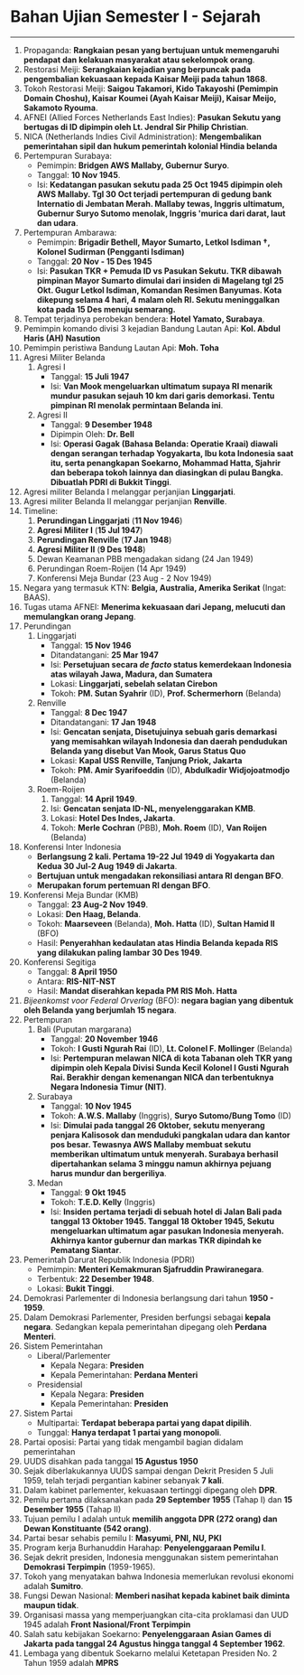 # Bahan Ujian Semester I - Sejarah
---

1. Propaganda: **Rangkaian pesan yang bertujuan untuk memengaruhi pendapat dan kelakuan masyarakat atau sekelompok orang**.
2. Restorasi Meiji: **Serangkaian kejadian yang berpuncak pada pengembalian kekuasaan kepada Kaisar Meiji pada tahun 1868**.
3. Tokoh Restorasi Meiji: **Saigou Takamori, Kido Takayoshi (Pemimpin Domain Choshu), Kaisar Koumei (Ayah Kaisar Meiji), Kaisar Meijo, Sakamoto Ryouma**.
4. AFNEI (Allied Forces Netherlands East Indies): **Pasukan Sekutu yang bertugas di ID dipimpin oleh Lt. Jendral Sir Philip Christian**.
5. NICA (Netherlands Indies Civil Administration): **Mengembalikan pemerintahan sipil dan hukum pemerintah kolonial Hindia belanda**
6. Pertempuran Surabaya:
    - Pemimpin: **Bridgen AWS Mallaby, Gubernur Suryo**.
    - Tanggal: **10 Nov 1945**.
    - Isi: **Kedatangan pasukan sekutu pada 25 Oct 1945 dipimpin oleh AWS Mallaby. Tgl 30 Oct terjadi pertempuran di gedung bank Internatio di Jembatan Merah. Mallaby tewas, Inggris ultimatum, Gubernur Suryo Sutomo menolak, Inggris 'murica dari darat, laut dan udara**.
7. Pertempuran Ambarawa:
    - Pemimpin: **Brigadir Bethell, Mayor Sumarto, Letkol Isdiman †, Kolonel Sudirman (Pengganti Isdiman)** 
    - Tanggal: **20 Nov - 15 Des 1945**
    - Isi: **Pasukan TKR + Pemuda ID vs Pasukan Sekutu. TKR dibawah pimpinan Mayor Sumarto dimulai dari insiden di Magelang tgl 25 Okt. Gugur Letkol Isdiman, Komandan Resimen Banyumas. Kota dikepung selama 4 hari, 4 malam oleh RI. Sekutu meninggalkan kota pada 15 Des menuju semarang.**
8. Tempat terjadinya perobekan bendera: **Hotel Yamato, Surabaya**.
9. Pemimpin komando divisi 3 kejadian Bandung Lautan Api: **Kol. Abdul Haris (AH) Nasution**
10. Pemimpin peristiwa Bandung Lautan Api: **Moh. Toha**
11. Agresi Militer Belanda
    1.  Agresi I
        - Tanggal: **15 Juli 1947**
        - Isi: **Van Mook mengeluarkan ultimatum supaya RI menarik mundur pasukan sejauh 10 km dari garis demorkasi. Tentu pimpinan RI menolak permintaan Belanda ini**.
    2. Agresi II
        - Tanggal: **9 Desember 1948**
        - Dipimpin Oleh: **Dr. Bell**
        - Isi: **Operasi Gagak (Bahasa Belanda: Operatie Kraai) diawali dengan serangan terhadap Yogyakarta, Ibu kota Indonesia saat itu, serta penangkapan Soekarno, Mohammad Hatta, Sjahrir dan beberapa tokoh lainnya dan diasingkan di pulau Bangka. Dibuatlah PDRI di Bukkit Tinggi**.
12. Agresi militer Belanda I melanggar perjanjian **Linggarjati**.
13. Agresi militer Belanda II melanggar perjanjian **Renville**.
14. Timeline:
    1.  **Perundingan Linggarjati** (**11 Nov 1946**)
    2.  **Agresi Militer I** (**15 Jul 1947**)
    3.  **Perundingan Renville** (**17 Jan 1948**)
    4.  **Agresi Militer II** (**9 Des 1948**)
    5.  Dewan Keamanan PBB mengadakan sidang (24 Jan 1949)
    6.  Perundingan Roem-Roijen (14 Apr 1949)
    7.  Konferensi Meja Bundar (23 Aug - 2 Nov 1949)
15. Negara yang termasuk KTN: **Belgia, Australia, Amerika Serikat** (Ingat: BAAS).
16. Tugas utama AFNEI: **Menerima kekuasaan dari Jepang, melucuti dan memulangkan orang Jepang**.
17. Perundingan
    1. Linggarjati
       - Tanggal: **15 Nov 1946**
       - Ditandatangani: **25 Mar 1947**
       - Isi: **Persetujuan secara *de facto* status kemerdekaan Indonesia atas wilayah Jawa, Madura, dan Sumatera**
       - Lokasi: **Linggarjati, sebelah selatan Cirebon**
       - Tokoh: **PM. Sutan Syahrir** (ID), **Prof. Schermerhorn** (Belanda)
    2. Renville
       - Tanggal: **8 Dec 1947**
       - Ditandatangani: **17 Jan 1948**
       - Isi: **Gencatan senjata, Disetujuinya sebuah garis demarkasi yang memisahkan wilayah Indonesia dan daerah pendudukan Belanda yang disebut Van Mook, Garus Status Quo**
       - Lokasi: **Kapal USS Renville, Tanjung Priok, Jakarta**
       - Tokoh: **PM. Amir Syarifoeddin** (ID), **Abdulkadir Widjojoatmodjo** (Belanda)
    3. Roem-Roijen
       1. Tanggal: **14 April 1949**.
       2. Isi: **Gencatan senjata ID-NL, menyelenggarakan KMB**.
       3. Lokasi: **Hotel Des Indes, Jakarta**.
       4. Tokoh: **Merle Cochran** (PBB), **Moh. Roem** (ID), **Van Roijen** (Belanda)
18. Konferensi Inter Indonesia
    - **Berlangsung 2 kali. Pertama 19-22 Jul 1949 di Yogyakarta dan Kedua 30 Jul-2 Aug 1949 di Jakarta**.
    - **Bertujuan untuk mengadakan rekonsiliasi antara RI dengan BFO**.
    - **Merupakan forum pertemuan RI dengan BFO**.
19. Konferensi Meja Bundar (KMB)
    - Tanggal: **23 Aug-2 Nov 1949**.
    - Lokasi: **Den Haag, Belanda**.
    - Tokoh: **Maarseveen** (Belanda), **Moh. Hatta** (ID), **Sultan Hamid II** (BFO)
    - Hasil: **Penyerahhan kedaulatan atas Hindia Belanda kepada RIS yang dilakukan paling lambar 30 Des 1949**.
20. Konferensi Segitiga
    - Tanggal: **8 April 1950**
    - Antara: **RIS-NIT-NST**
    - Hasil: **Mandat diserahkan kepada PM RIS Moh. Hatta**
20. *Bijeenkomst voor Federal Orverlag* (BFO): **negara bagian yang dibentuk oleh Belanda yang berjumlah 15 negara**.
21. Pertempuran
    1.  Bali (Puputan margarana)
        - Tanggal: **20 November 1946**
        - Tokoh: **I Gusti Ngurah Rai** (ID), **Lt. Colonel F. Mollinger** (Belanda)
        - Isi: **Pertempuran melawan NICA di kota Tabanan oleh TKR yang dipimpin oleh Kepala Divisi Sunda Kecil Kolonel I Gusti Ngurah Rai. Berakhir dengan kemenangan NICA dan terbentuknya Negara Indonesia Timur (NIT)**.
    2. Surabaya 
       - Tanggal: **10 Nov 1945**
       - Tokoh: **A.W.S. Mallaby** (Inggris), **Suryo Sutomo/Bung Tomo** (ID)
       - Isi: **Dimulai pada tanggal 26 Oktober, sekutu menyerang penjara Kalisosok dan menduduki pangkalan udara dan kantor pos besar. Tewasnya AWS Mallaby membuat sekutu memberikan ultimatum untuk menyerah. Surabaya berhasil dipertahankan selama 3 minggu namun akhirnya pejuang harus mundur dan bergeriliya**.
    3. Medan
       - Tanggal: **9 Okt 1945**
       - Tokoh: **T.E.D. Kelly** (Inggris)
       - Isi: **Insiden pertama terjadi di sebuah hotel di Jalan Bali pada tanggal 13 Oktober 1945. Tanggal 18 Oktober 1945, Sekutu mengeluarkan ultimatum agar pasukan Indonesia menyerah. Akhirnya kantor gubernur dan markas TKR dipindah ke Pematang Siantar**.
22. Pemerintah Darurat Republik Indonesia (PDRI)
    - Pemimpin: **Menteri Kemakmuran Sjafruddin Prawiranegara**.
    - Terbentuk: **22 Desember 1948**.
    - Lokasi: **Bukit Tinggi**.
23. Demokrasi Parlementer di Indonesia berlangsung dari tahun **1950 - 1959**.
24. Dalam Demokrasi Parlementer, Presiden berfungsi sebagai **kepala negara**. Sedangkan kepala pemerintahan dipegang oleh **Perdana Menteri**.
25. Sistem Pemerintahan
    - Liberal/Parlementer
        - Kepala Negara: **Presiden**
        - Kepala Pemerintahan: **Perdana Menteri**
    - Presidensial
        - Kepala Negara: **Presiden**
        - Kepala Pemerintahan: **Presiden**
26. Sistem Partai
    - Multipartai: **Terdapat beberapa partai yang dapat dipilih**.
    - Tunggal: **Hanya terdapat 1 partai yang monopoli**.
27. Partai oposisi: Partai yang tidak mengambil bagian didalam pemerintahan
28. UUDS disahkan pada tanggal **15 Agustus 1950**
29. Sejak diberlakukannya UUDS sampai dengan Dekrit Presiden 5 Juli 1959, telah terjadi pergantian kabiner sebanyak **7 kali**.
30. Dalam kabinet parlementer, kekuasaan tertinggi dipegang oleh **DPR**.
31. Pemilu pertama dilaksanakan pada **29 September 1955** (Tahap I) dan **15 Desember 1955** (Tahap II)
32. Tujuan pemilu I adalah untuk **memilih anggota DPR (272 orang) dan Dewan Konstituante (542 orang)**.
33. Partai besar sehabis pemilu I: **Masyumi, PNI, NU, PKI**
34. Program kerja Burhanuddin Harahap: **Penyelenggaraan Pemilu I**.
35. Sejak dekrit presiden, Indonesia menggunakan sistem pemerintahan **Demokrasi Terpimpin** (1959-1965).
36. Tokoh yang menyatakan bahwa Indonesia memerlukan revolusi ekonomi adalah **Sumitro**.
37. Fungsi Dewan Nasional: **Memberi nasihat kepada kabinet baik diminta maupun tidak**.
38. Organisasi massa yang memperjuangkan cita-cita proklamasi dan UUD 1945 adalah **Front Nasional/Front Terpimpin**
39. Salah satu kebijakan Soekarno: **Penyelenggaraan Asian Games di Jakarta pada tanggal 24 Agustus hingga tanggal 4 September 1962**.
40. Lembaga yang dibentuk Soekarno melalui Ketetapan Presiden No. 2 Tahun 1959 adalah **MPRS**